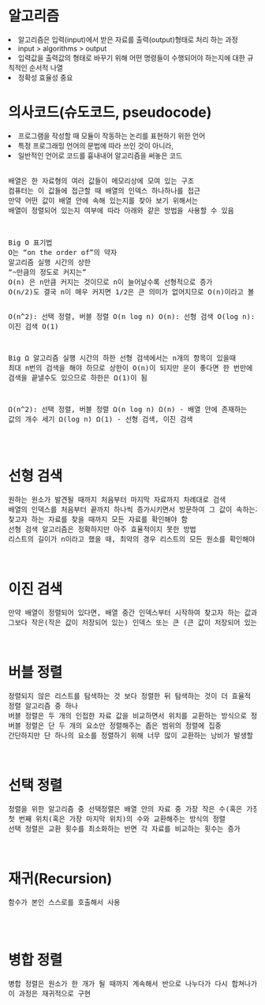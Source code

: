 <h1>알고리즘</h1>
<li>알고리즘은 입력(input)에서 받은 자료를 출력(output)형태로 처리 하는 과정</li>
<li>input > algorithms > output</li>
<li>입력값을 출력값의 형태로 바꾸기 위해 어떤 명령들이 수행되어야 하는지에 대한 규칙적인 순서적 나열</li>
<li>정확성 효율성 중요</li>

<h1>의사코드(슈도코드, pseudocode)</h1>
<li>프로그램을 작성할 때 모듈이 작동하는 논리를 표현하기 위한 언어</li>
<li>특정 프로그래밍 언어의 문법에 따라 쓰인 것이 아니라, </li>
<li>일반적인 언어로 코드를 흉내내어 알고리즘을 써놓은 코드</li>
<br>
<pre>
배열은 한 자료형의 여러 값들이 메모리상에 모여 있는 구조
컴퓨터는 이 값들에 접근할 때 배열의 인덱스 하나하나를 접근
만약 어떤 값이 배열 안에 속해 있는지를 찾아 보기 위해서는 
배열이 정렬되어 있는지 여부에 따라 아래와 같은 방법을 사용할 수 있음
</pre>

<br>
<pre>
Big O 표기법
O는 “on the order of”의 약자
알고리즘 실행 시간의 상한
“~만큼의 정도로 커지는” 
O(n) 은 n만큼 커지는 것이므로 n이 늘어날수록 선형적으로 증가
O(n/2)도 결국 n이 매우 커지면 1/2은 큰 의미가 없어지므로 O(n)이라고 볼 수 있음

O(n^2): 선택 정렬, 버블 정렬
O(n log n)
O(n): 선형 검색
O(log n): 이진 검색
O(1)

Big Ω
알고리즘 실행 시간의 하한
선형 검색에서는 n개의 항목이 있을때 최대 n번의 검색을 해야 하므로 상한이 O(n)이 되지만 
운이 좋다면 한 번만에 검색을 끝낼수도 있으므로 하한은 Ω(1)이 됨

Ω(n^2): 선택 정렬, 버블 정렬
Ω(n log n)
Ω(n) - 배열 안에 존재하는 값의 개수 세기
Ω(log n)
Ω(1) - 선형 검색, 이진 검색
</pre>
<br>
<h1>선형 검색</h1>
<pre>
원하는 원소가 발견될 때까지 처음부터 마지막 자료까지 차례대로 검색
배열의 인덱스를 처음부터 끝까지 하나씩 증가시키면서 방문하여 그 값이 속하는지를 검사
찾고자 하는 자료를 찾을 때까지 모든 자료를 확인해야 함
선형 검색 알고리즘은 정확하지만 아주 효율적이지 못한 방법
리스트의 길이가 n이라고 했을 때, 최악의 경우 리스트의 모든 원소를 확인해야 하므로 n번만큼 실행
</pre>
<br>
<h1>이진 검색</h1>
<pre>
만약 배열이 정렬되어 있다면, 배열 중간 인덱스부터 시작하여 찾고자 하는 값과 비교하며 
그보다 작은(작은 값이 저장되어 있는) 인덱스 또는 큰 (큰 값이 저장되어 있는) 인덱스로 이동을 반복
</pre>
<br>
<h1>버블 정렬</h1>
<pre>
정렬되지 않은 리스트를 탐색하는 것 보다 정렬한 뒤 탐색하는 것이 더 효율적
정렬 알고리즘 중 하나
버블 정렬은 두 개의 인접한 자료 값을 비교하면서 위치를 교환하는 방식으로 정렬하는 방법
버블 정렬은 단 두 개의 요소만 정렬해주는 좁은 범위의 정렬에 집중
간단하지만 단 하나의 요소를 정렬하기 위해 너무 많이 교환하는 낭비가 발생할 수도 있음
</pre>
<br>
<h1>선택 정렬</h1>
<pre>
정렬을 위한 알고리즘 중 선택정렬은 배열 안의 자료 중 가장 작은 수(혹은 가장 큰 수)를 찾아 
첫 번째 위치(혹은 가장 마지막 위치)의 수와 교환해주는 방식의 정렬
선택 정렬은 교환 횟수를 최소화하는 반면 각 자료를 비교하는 횟수는 증가
</pre>
<br>
<h1>재귀(Recursion)</h1>
<pre>
함수가 본인 스스로를 호출해서 사용
 </pre>
 <br>
 <h1>병합 정렬</h1>
 <pre>
병합 정렬은 원소가 한 개가 될 때까지 계속해서 반으로 나누다가 다시 합쳐나가며 정렬을 하는 방식
이 과정은 재귀적으로 구현
</pre>
